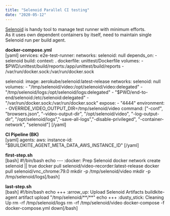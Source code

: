 ```yaml
---
title: "Selenoid Parallel CI testing"
date: "2020-05-12"
---
```


[Selenoid](https://github.com/aerokube/selenoid) is handy tool to manage test runner with minimum efforts.  
As it uses own dependent containers by itself, need to maintain single Selenoid run per build agent.

**docker-compose.yml**  
\[yaml\] services: e2e-test-runner: networks: selenoid: null depends\_on: - selenoid build: context: . dockerfile: unittest/Dockerfile volumes: - $PWD/unittest/build/reports:/app/unittest/build/reports - /var/run/docker.sock:/var/run/docker.sock

selenoid: image: aerokube/selenoid:latest-release networks: selenoid: null volumes: - "/tmp/selenoid/video:/opt/selenoid/video:delegated" - "/tmp/selenoid/logs:/opt/selenoid/logs:delegated" - "$PWD/end-to-end/selenoid:/etc/selenoid:delegated" - "/var/run/docker.sock:/var/run/docker.sock" expose: - "4444" environment: - OVERRIDE\_VIDEO\_OUTPUT\_DIR=/tmp/selenoid/video command: \["-conf", "browsers.json", "-video-output-dir", "/opt/selenoid/video", "-log-output-dir", "/opt/selenoid/logs","-save-all-logs","-disable-privileged", "-container-network", "selenoid"\] \[/yaml\]

**CI Pipeline (BK)**  
\[yaml\] agents: aws: instance-id: "$BUILDKITE\_AGENT\_META\_DATA\_AWS\_INSTANCE\_ID" \[/yaml\]

**first-step.sh**  
\[bash\] #!/bin/bash echo --- :docker: Prep Selenoid docker network create selenoid || true docker pull selenoid/video-recorder:latest-release docker pull selenoid/vnc\_chrome:79.0 mkdir -p /tmp/selenoid/video mkdir -p /tmp/selenoid/logs\[/bash\]

**last-step.sh**  
\[bash\] #!/bin/bash echo +++ :arrow\_up: Upload Selenoid Artifacts buildkite-agent artifact upload "/tmp/selenoid/\*\*/\*\*" echo +++ :dusty\_stick: Cleaning Up rm -rf /tmp/selenoid/logs rm -rf /tmp/selenoid/video docker-compose -f docker-compose.yml down\[/bash\]
